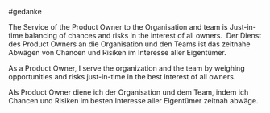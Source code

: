 #gedanke


The Service of the Product Owner to the Organisation and team is Just-in-time balancing of chances and risks in the interest of all owners.  Der Dienst des Product Owners an die Organisation und den Teams ist das zeitnahe Abwägen von Chancen und Risiken im Interesse aller Eigentümer.

As a Product Owner, I serve the organization and the team by weighing opportunities and risks just-in-time in the best interest of all owners. 

Als Product Owner diene ich der Organisation und dem Team, indem ich Chancen und Risiken im besten Interesse aller Eigentümer zeitnah abwäge.